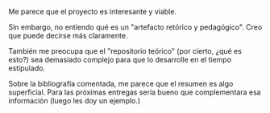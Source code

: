 Me parece que el proyecto es interesante y viable.

Sin embargo, no entiendo qué es un "artefacto retórico y pedagógico". Creo que puede decirse más claramente.

También me preocupa que el "repositorio teórico" (por cierto, ¿qué es esto?) sea demasiado complejo para que lo desarrolle en el tiempo estipulado.

Sobre la bibliografía comentada, me parece que el resumen es algo superficial. Para las próximas entregas sería bueno que complementara esa información (luego les doy un ejemplo.)